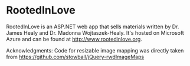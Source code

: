 # RootedInLove

RootedInLove is an ASP.NET web app that sells materials written by Dr. James Healy and Dr. Madonna Wojtaszek-Healy. It's hosted on Microsoft Azure and can be found at http://www.rootedinlove.org.  

Acknowledgments:
Code for resizable image mapping was directly taken from https://github.com/stowball/jQuery-rwdImageMaps
